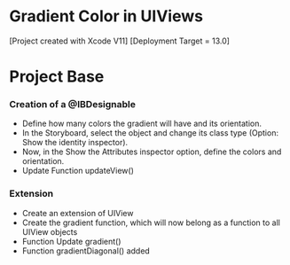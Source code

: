 # Gradient Color in UIViews

[Project created with Xcode V11] [Deployment Target = 13.0]

# Project Base

### Creation of a @IBDesignable
* Define how many colors the gradient will have and its orientation.
* In the Storyboard, select the object and change its class type (Option: Show the identity inspector).
* Now, in the Show the Attributes inspector option, define the colors and orientation.
* Update Function updateView()

### Extension
* Create an extension of UIView
* Create the gradient function, which will now belong as a function to all UIView objects
* Function Update gradient()
* Function gradientDiagonal() added